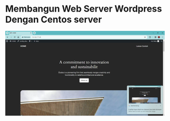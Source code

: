 # Membangun Web Server Wordpress Dengan Centos server

![Web-Server-Wordpress](img/wordpress/1.png)
